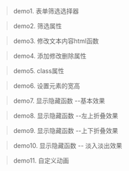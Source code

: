 >demo1. 表单筛选选择器

>demo2. 筛选属性

>demo3. 修改文本内容html函数

>demo4. 添加修改删除属性

>demo5. class属性

>demo6. 设置元素的宽高

>demo7. 显示隐藏函数 --基本效果

>demo8. 显示隐藏函数 --左上折叠效果

>demo9. 显示隐藏函数 --上下折叠效果

>demo10. 显示隐藏函数 -- 淡入淡出效果

>demo11. 自定义动画


